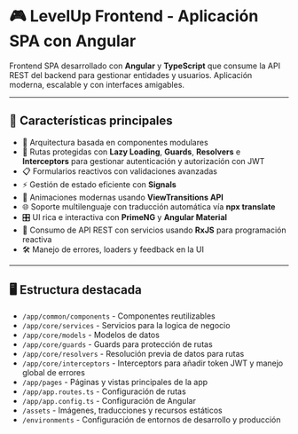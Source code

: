 # 🎮 LevelUp Frontend - Aplicación SPA con Angular

Frontend SPA desarrollado con **Angular** y **TypeScript** que consume la API REST del backend para gestionar entidades y usuarios. Aplicación moderna, escalable y con interfaces amigables.

---

## 🚀 Características principales

- 🧩 Arquitectura basada en componentes modulares  
- 🔐 Rutas protegidas con **Lazy Loading**, **Guards**, **Resolvers** e **Interceptors** para gestionar autenticación y autorización con JWT  
- 📋 Formularios reactivos con validaciones avanzadas  
- ⚡ Gestión de estado eficiente con **Signals**  
- 🎨 Animaciones modernas usando **ViewTransitions API**  
- 🌐 Soporte multilenguaje con traducción automática vía **npx translate**  
- 🎛️ UI rica e interactiva con **PrimeNG** y **Angular Material**  
- 📡 Consumo de API REST con servicios usando **RxJS** para programación reactiva  
- 🛠 Manejo de errores, loaders y feedback en la UI  

---

## 🖥️ Estructura destacada

- `/app/common/components` - Componentes reutilizables  
- `/app/core/services` - Servicios para la logica de negocio  
- `/app/core/models` - Modelos de datos  
- `/app/core/guards` - Guards para protección de rutas  
- `/app/core/resolvers` - Resolución previa de datos para rutas  
- `/app/core/interceptors` - Interceptors para añadir token JWT y manejo global de errores  
- `/app/pages` - Páginas y vistas principales de la app  
- `/app/app.routes.ts` - Configuración de rutas
- `/app/app.config.ts` - Configuración de Angular
- `/assets` - Imágenes, traducciones y recursos estáticos  
- `/environments` - Configuración de entornos de desarrollo y producción

